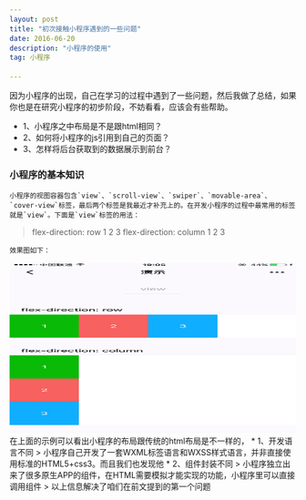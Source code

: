 ```yaml
---
layout: post
title: "初次接触小程序遇到的一些问题"
date: 2016-06-20 
description: "小程序的使用"
tag: 小程序

---
```


因为小程序的出现，自己在学习的过程中遇到了一些问题，然后我做了总结，如果你也是在研究小程序的初步阶段，不妨看看，应该会有些帮助。

* 1、小程序之中布局是不是跟html相同？
* 2、如何将小程序的js引用到自己的页面？
* 3、怎样将后台获取到的数据展示到前台？

### 小程序的基本知识
	小程序的视图容器包含`view`、`scroll-view`、`swiper`、`movable-area`、`cover-view`标签，最后两个标签是我最近才补充上的。在开发小程序的过程中最常用的标签就是`view`。下面是`view`标签的用法：

> <view class="section">
>  <view class="section__title">flex-direction: row</view>
>  <view class="flex-wrp" style="flex-direction:row;">
>    <view class="flex-item bc_green">1</view>
>    <view class="flex-item bc_red">2</view>
>    <view class="flex-item bc_blue">3</view>
>  </view>
> </view>
> <view class="section">
>  <view class="section__title">flex-direction: column</view>
>  <view class="flex-wrp" style="height: 300px;flex-direction:column;">
>    <view class="flex-item bc_green">1</view>
>    <view class="flex-item bc_red">2</view>
>    <view class="flex-item bc_blue">3</view>
>  </view>
> </view>

	效果图如下：
<img src="/images/posts/codeless/calendar.png" height="300" width="600"> 
	在上面的示例可以看出小程序的布局跟传统的html布局是不一样的，
* 1、开发语言不同
	> 小程序自己开发了一套WXML标签语言和WXSS样式语言，并非直接使用标准的HTML5+css3。而且我们也发现他
* 2、组件封装不同
	> 小程序独立出来了很多原生APP的组件，在HTML需要模拟才能实现的功能，小程序里可以直接调用组件
	> 以上信息解决了咱们在前文提到的第一个问题